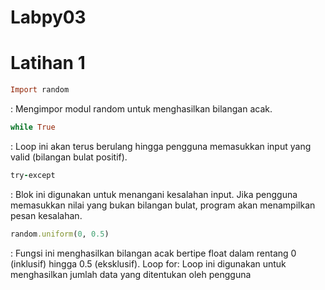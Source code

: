 # Labpy03

# Latihan 1
```ruby
Import random
``` 
: Mengimpor modul random untuk menghasilkan bilangan acak.

```ruby
while True
```
: Loop ini akan terus berulang hingga pengguna memasukkan input yang valid (bilangan bulat positif).
```ruby
try-except
```
: Blok ini digunakan untuk menangani kesalahan input. Jika pengguna memasukkan nilai yang bukan bilangan bulat, program akan menampilkan pesan kesalahan.
```ruby
random.uniform(0, 0.5)
```
: Fungsi ini menghasilkan bilangan acak bertipe float dalam rentang 0 (inklusif) hingga 0.5 (eksklusif).
Loop for: Loop ini digunakan untuk menghasilkan jumlah data yang ditentukan oleh pengguna